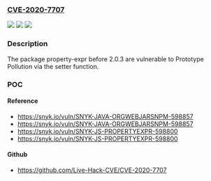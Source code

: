 ### [CVE-2020-7707](https://cve.mitre.org/cgi-bin/cvename.cgi?name=CVE-2020-7707)
![](https://img.shields.io/static/v1?label=Product&message=property-expr&color=blue)
![](https://img.shields.io/static/v1?label=Version&message=%3C%202.0.3%20&color=brighgreen)
![](https://img.shields.io/static/v1?label=Vulnerability&message=Prototype%20Pollution&color=brighgreen)

### Description

The package property-expr before 2.0.3 are vulnerable to Prototype Pollution via the setter function.

### POC

#### Reference
- https://snyk.io/vuln/SNYK-JAVA-ORGWEBJARSNPM-598857
- https://snyk.io/vuln/SNYK-JAVA-ORGWEBJARSNPM-598857
- https://snyk.io/vuln/SNYK-JS-PROPERTYEXPR-598800
- https://snyk.io/vuln/SNYK-JS-PROPERTYEXPR-598800

#### Github
- https://github.com/Live-Hack-CVE/CVE-2020-7707

